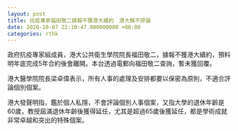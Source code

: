 ```yaml
---
layout: post
title: 抗疫專家福田敬二據報不獲港大續約　港大稱不評論
date: 2020-10-07 22:10:47.000000000 +08:00
categories: rthk
---
```


政府抗疫專家組成員，港大公共衛生學院院長福田敬二，據報不獲港大續約，預料明年底完成5年合約後會離開。本台透過電郵向福田敬二查詢，暫未獲回覆。

港大醫學院院長梁卓偉表示，所有人事的處理及安排都要以保密為原則，不適合評論個別個案。

港大發聲明指，鑑於個人私隱，不會評論個別人事個案，又指大學的退休年齡是60歲，教授屆滿退休年齡後獲得延任，尤其是超過65歲後獲延任，都是學術成就非常卓越和突出的特殊個案。
